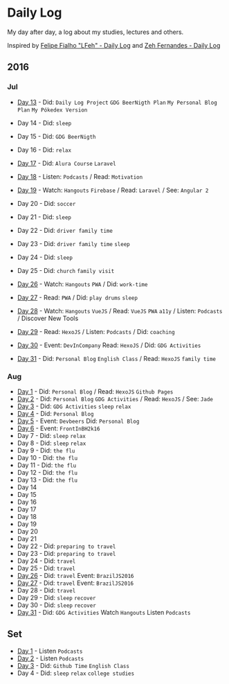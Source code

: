 # Daily Log

My day after day, a log about my studies, lectures and others.


Inspired by [Felipe Fialho "LFeh" - Daily Log](https://github.com/LFeh/dailylog) and [Zeh Fernandes - Daily Log](https://github.com/zehfernandes/dailylog/)


## 2016

### Jul

- [Day 13](https://github.com/YanMagale/dailylog/blob/master/registries/07-13-2016.md) -  Did: `Daily Log Project` `GDG BeerNigth Plan` `My Personal Blog Plan` `My Pókedex Version`

- Day 14 - Did: `sleep`

- Day 15 - Did: `GDG BeerNigth`

- Day 16 - Did: `relax`

- [Day 17](https://github.com/YanMagale/dailylog/blob/master/registries/07-17-2016.md) -  Did: `Alura Course` `Laravel`

- [Day 18](https://github.com/YanMagale/dailylog/blob/master/registries/07-18-2016.md) -  Listen: `Podcasts` / Read: `Motivation`

- [Day 19](https://github.com/YanMagale/dailylog/blob/master/registries/07-19-2016.md) -  Watch: `Hangouts` `Firebase` / Read: `Laravel` / See: `Angular 2`
- Day 20 - Did: `soccer`
- Day 21 - Did: `sleep`
- Day 22 - Did: `driver family time`
- Day 23 - Did: `driver family time` `sleep`
- Day 24 - Did: `sleep`
- Day 25 - Did: `church` `family visit`
- [Day 26](https://github.com/YanMagale/dailylog/blob/master/registries/07-26-2016.md) -  Watch: `Hangouts` `PWA` / Did: `work-time`
- [Day 27](https://github.com/YanMagale/dailylog/blob/master/registries/07-27-2016.md) - Read: `PWA` / Did: `play drums` `sleep`
- [Day 28](https://github.com/YanMagale/dailylog/blob/master/registries/07-28-2016.md) -  Watch: `Hangouts` `VueJS` / Read: `VueJS` `PWA` `a11y` / Listen: `Podcasts` / Discover New Tools
- [Day 29](https://github.com/YanMagale/dailylog/blob/master/registries/07-29-2016.md) -  Read: `HexoJS` / Listen: `Podcasts` / Did: `coaching`
- [Day 30](https://github.com/YanMagale/dailylog/blob/master/registries/07-30-2016.md) -  Event: `DevInCompany`  Read: `HexoJS` / Did: `GDG Activities`
- [Day 31](https://github.com/YanMagale/dailylog/blob/master/registries/07-31-2016.md) -  Did: `Personal Blog` `English Class` / Read: `HexoJS` `family time`


### Aug
- [Day 1](https://github.com/YanMagale/dailylog/blob/master/registries/08-01-2016.md) -  Did: `Personal Blog` / Read: `HexoJS`  `Github Pages`
- [Day 2](https://github.com/YanMagale/dailylog/blob/master/registries/08-02-2016.md) -  Did: `Personal Blog` `GDG Activities` / Read: `HexoJS` / See: `Jade`
- [Day 3](https://github.com/YanMagale/dailylog/blob/master/registries/08-03-2016.md) -  Did: `GDG Activities` `sleep` `relax`
- [Day 4](https://github.com/YanMagale/dailylog/blob/master/registries/08-04-2016.md) -  Did: `Personal Blog`
- [Day 5](https://github.com/YanMagale/dailylog/blob/master/registries/08-05-2016.md) -  Event: `Devbeers` Did: `Personal Blog`
- [Day 6](https://github.com/YanMagale/dailylog/blob/master/registries/08-06-2016.md) -  Event: `FrontInBH2k16`
- Day 7 - Did: `sleep` `relax`
- Day 8 - Did: `sleep` `relax`
- Day 9 - Did: `the flu`
- Day 10 - Did: `the flu`
- Day 11 - Did: `the flu`
- Day 12 - Did: `the flu`
- Day 13 - Did: `the flu`
- Day 14  
- Day 15  
- Day 16
- Day 17  
- Day 18  
- Day 19  
- Day 20  
- Day 21  
- Day 22 - Did: `preparing to travel`
- Day 23 - Did: `preparing to travel`
- Day 24 - Did: `travel`
- Day 25 - Did: `travel`
- [Day 26](https://github.com/YanMagale/dailylog/blob/master/registries/08-26-2016.md) -  Did: `travel` Event: `BrazilJS2016`
- [Day 27](https://github.com/YanMagale/dailylog/blob/master/registries/08-27-2016.md) -  Did: `travel` Event: `BrazilJS2016`
- Day 28 - Did: `travel`
- Day 29 - Did: `sleep` `recover`
- Day 30 - Did: `sleep` `recover`
- [Day 31](https://github.com/YanMagale/dailylog/blob/master/registries/08-31-2016.md) -  Did: `GDG Activities` Watch `Hangouts` Listen `Podcasts`

## Set
- [Day 1](https://github.com/YanMagale/dailylog/blob/master/registries/09-01-2016.md) - Listen `Podcasts`
- [Day 2](https://github.com/YanMagale/dailylog/blob/master/registries/09-02-2016.md) - Listen `Podcasts`
- [Day 3](https://github.com/YanMagale/dailylog/blob/master/registries/09-03-2016.md) -  Did: `Github Time` `English Class`
- Day 4 - Did: `sleep` `relax` `college studies`
